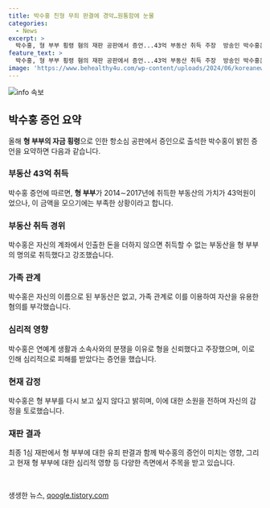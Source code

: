 ```yaml
---
title: 박수홍 친형 무죄 판결에 경악…원통함에 눈물
categories:
  - News
excerpt: >
  박수홍, 형 부부 횡령 혐의 재판 공판에서 증언...43억 부동산 취득 주장  방송인 박수홍은 형 부부의 횡령 혐의에 대한 재판에서 증인으로 출석하며 43억원 부동산 취득 주장을 밝혔다. 박수홍은 가족의 자금 흐름을 관찰한 세무대리인의 보고서를 제출하여 형 부부가 취득한 부동산의 가치가 43억원인데, 그들이 이를 매수하기에 부족한 자금으로 취득했다는 주장을 펼쳤다. 또한, 형 부부가 자신의 자산을 마음대로 유용한 건 부당하다며 토로하며 형 부부에 대한 심리적 충격을 언급했다.
feature_text: >
  박수홍, 형 부부 횡령 혐의 재판 공판에서 증언...43억 부동산 취득 주장  방송인 박수홍은 형 부부의 횡령 혐의에 대한 재판에서 증인으로 출석하며 43억원 부동산 취득 주장을 밝혔다. 박수홍은 가족의 자금 흐름을 관찰한 세무대리인의 보고서를 제출하여 형 부부가 취득한 부동산의 가치가 43억원인데, 그들이 이를 매수하기에 부족한 자금으로 취득했다는 주장을 펼쳤다. 또한, 형 부부가 자신의 자산을 마음대로 유용한 건 부당하다며 토로하며 형 부부에 대한 심리적 충격을 언급했다.
image: 'https://www.behealthy4u.com/wp-content/uploads/2024/06/koreanews.jpg'
---
```


<p><img src="https://www.behealthy4u.com/wp-content/uploads/2024/06/koreanews.jpg" alt="info 속보" /></p>

<h2 data-ke-size="size26">박수홍 증언 요약</h2>

<p data-ke-size="size16">올해 <b>형 부부의 자금 횡령</b>으로 인한 항소심 공판에서 증인으로 출석한 박수홍이 밝힌 증언을 요약하면 다음과 같습니다.</p>

<h3><b>부동산 43억 취득</b></h3>

<p data-ke-size="size16">박수홍 증언에 따르면, <b>형 부부</b>가 2014∼2017년에 취득한 부동산의 가치가 43억원이었으나, 이 금액을 모으기에는 부족한 상황이라고 합니다.</p>

<h3><b>부동산 취득 경위</b></h3>

<p data-ke-size="size16">박수홍은 자신의 계좌에서 인출한 돈을 더하지 않으면 취득할 수 없는 부동산을 형 부부의 명의로 취득했다고 강조했습니다.</p>

<h3><b>가족 관계</b></h3>

<p data-ke-size="size16">박수홍은 자신의 이름으로 된 부동산은 없고, 가족 관계로 이를 이용하여 자산을 유용한 혐의를 부각했습니다.</p>

<h3><b>심리적 영향</b></h3>

<p data-ke-size="size16">박수홍은 연예계 생활과 소속사와의 분쟁을 이유로 형을 신뢰했다고 주장했으며, 이로 인해 심리적으로 피해를 받았다는 증언을 했습니다.</p>

<h3><b>현재 감정</b></h3>

<p data-ke-size="size16">박수홍은 형 부부를 다시 보고 싶지 않다고 밝히며, 이에 대한 소원을 전하며 자신의 감정을 토로했습니다.</p>

<h3><b>재판 결과</b></h3>

<p data-ke-size="size16">최종 1심 재판에서 형 부부에 대한 유죄 판결과 함께 박수홍의 증언이 미치는 영향, 그리고 현재 형 부부에 대한 심리적 영향 등 다양한 측면에서 주목을 받고 있습니다.</p>

<p data-ke-size="size16">&nbsp;</p>
생생한 뉴스, <a href="https://qoogle.tistory.com" rel="dofollow">qoogle.tistory.com</a>


